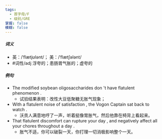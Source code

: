```yaml
---
tags:
  - 首字母/F
  - 级别/GRE
掌握: false
模糊: false
---
```

##### 词义
- 英：/ˈflætjʊlənt/； 美：/ˈflætʃələnt/
- #词性/adj  浮夸的；患肠胃气胀的；虚夸的
##### 例句
- The modified soybean oligosaccharides don 't have flatulent phenomenon .
	- 试验结果表明：改性大豆低聚糖无胀气现象；
- With a flatulent noise of satisfaction , the Vogon Captain sat back to watch .
	- 沃贡人满意地哼了一声，听着挺像胃胀气，然后他靠在椅背上看起来。
- That flatulent discomfort can rupture your day , and negatively affect all your chores throughout a day .
	- 胀气不适，你可以破裂一天，你打理一切消极影响整个一天。
